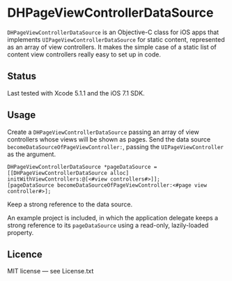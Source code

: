 # DHPageViewControllerDataSource

`DHPageViewControllerDataSource` is an Objective-C class for iOS apps that implements `UIPageViewControllerDataSource` for static content, represented as an array of view controllers. It makes the simple case of a static list of content view controllers really easy to set up in code.

## Status

Last tested with Xcode 5.1.1 and the iOS 7.1 SDK.

## Usage

Create a `DHPageViewControllerDataSource` passing an array of view controllers whose views will be shown as pages. Send the data source `becomeDataSourceOfPageViewController:`, passing the `UIPageViewController` as the argument.

	DHPageViewControllerDataSource *pageDataSource = [[DHPageViewControllerDataSource alloc] initWithViewControllers:@[<#view controllers#>]];
	[pageDataSource becomeDataSourceOfPageViewController:<#page view controller#>];

Keep a strong reference to the data source.

An example project is included, in which the application delegate keeps a strong reference to its `pageDataSource` using a read-only, lazily-loaded property.

## Licence

MIT license — see License.txt
